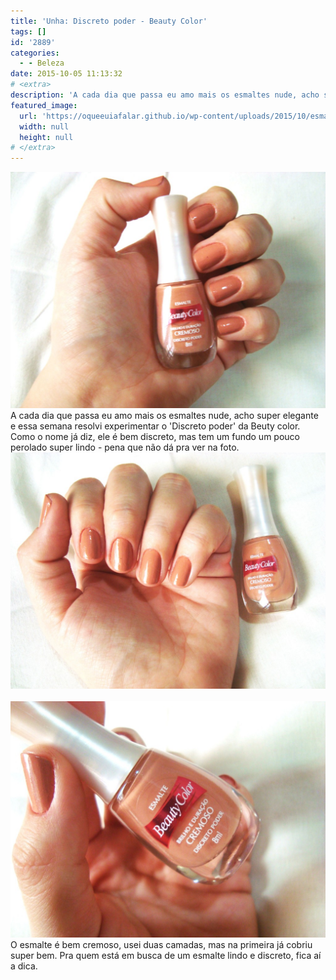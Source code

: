 ```yaml
---
title: 'Unha: Discreto poder - Beauty Color'
tags: []
id: '2889'
categories:
  - - Beleza
date: 2015-10-05 11:13:32
# <extra>
description: 'A cada dia que passa eu amo mais os esmaltes nude, acho super elegante e essa semana resolvi experimentar o &#8216;Discreto poder&#8217; da Beuty color. Como o nome já diz, ele é bem discreto, mas tem um fundo um pouco perolado super lindo &#8211; pena que não dá pra ver na foto. &nbsp; O esmalte é bem cremoso, usei duas camadas, mas na primeira já cobriu super bem. Pra quem está em busca de um esmalte lindo e discreto, fica aí a dica.'
featured_image: 
  url: 'https://oqueeuiafalar.github.io/wp-content/uploads/2015/10/esmalte-discreto-poder-beauty-color-1024x768.jpg'
  width: null
  height: null
# </extra>
---
```


[![esmalte -  nude - beauty color](/wp-content/uploads/2015/10/esmalte-discreto-poder-beauty-color-1024x768.jpg)](/wp-content/uploads/2015/10/esmalte-discreto-poder-beauty-color.jpg) A cada dia que passa eu amo mais os esmaltes nude, acho super elegante e essa semana resolvi experimentar o 'Discreto poder' da Beuty color. Como o nome já diz, ele é bem discreto, mas tem um fundo um pouco perolado super lindo - pena que não dá pra ver na foto. [![esmalte - nude - beuaty color - discreto poder](/wp-content/uploads/2015/10/beuty-color-discreto-poder-1024x768.jpg)](/wp-content/uploads/2015/10/beuty-color-discreto-poder.jpg)   [![esmalte nude - beauty color - perolado ](/wp-content/uploads/2015/10/esmalte-nude-beauty-color-1024x768.jpg)](/wp-content/uploads/2015/10/esmalte-nude-beauty-color.jpg) O esmalte é bem cremoso, usei duas camadas, mas na primeira já cobriu super bem. Pra quem está em busca de um esmalte lindo e discreto, fica aí a dica.
